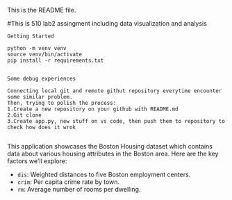 This is the README file.

#This is 510 lab2 assingment including data visualization and analysis

```
Getting Started

python -m venv venv
source venv/bin/activate
pip install -r requirements.txt


Some debug experiences

Connecting local git and remote githut repository everytime encounter some similar problem.
Then, trying to polish the process:
1.Create a new repository on your github with README.md
2.Git clone
3.Create app.py, new stuff on vs code, then push them to repository to check how does it wrok


```

This application showcases the Boston Housing dataset which contains data about various housing attributes in the Boston area. Here are the key factors we'll explore:

- `dis`: Weighted distances to five Boston employment centers.
- `crim`: Per capita crime rate by town.
- `rm`: Average number of rooms per dwelling.

